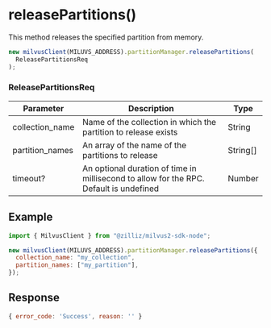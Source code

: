 # releasePartitions()

This method releases the specified partition from memory.

```javascript
new milvusClient(MILUVS_ADDRESS).partitionManager.releasePartitions(
  ReleasePartitionsReq
);
```

### ReleasePartitionsReq

| Parameter       | Description                                                                            | Type     |
| --------------- | -------------------------------------------------------------------------------------- | -------- |
| collection_name | Name of the collection in which the partition to release exists                        | String   |
| partition_names | An array of the name of the partitions to release                                      | String[] |
| timeout?        | An optional duration of time in millisecond to allow for the RPC. Default is undefined | Number   |

## Example

```javascript
import { MilvusClient } from "@zilliz/milvus2-sdk-node";

new milvusClient(MILUVS_ADDRESS).partitionManager.releasePartitions({
  collection_name: "my_collection",
  partition_names: ["my_partition"],
});
```

## Response

```javascript
{ error_code: 'Success', reason: '' }
```
